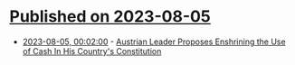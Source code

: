 # [Published on 2023-08-05](index.md)

* [2023-08-05, 00:02:00](https://news.slashdot.org/story/23/08/04/1930219/austrian-leader-proposes-enshrining-the-use-of-cash-in-his-countrys-constitution?utm_source=rss1.0mainlinkanon&utm_medium=feed) - [Austrian Leader Proposes Enshrining the Use of Cash In His Country's Constitution](https://news.slashdot.org/story/23/08/04/1930219/austrian-leader-proposes-enshrining-the-use-of-cash-in-his-countrys-constitution?utm_source=rss1.0mainlinkanon&utm_medium=feed)
